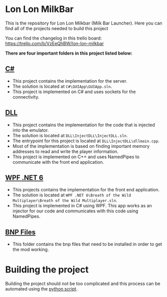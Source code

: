 # Lon Lon MilkBar
This is the repository for Lon Lon Milkbar (Milk Bar Launcher). Here you can find all of the projects needed to build this project

You can find the changelog in this trello board: https://trello.com/b/VzEeQhBW/lon-lon-milkbar

**There are four important folders in this project listed below:**

## [C#](C%23)
- This project contains the implementation for the server.
- The solution is located at `C#\GUIApp\GUIApp.sln`.
- This project is implemented on C# and uses sockets for the connectivity.

## [DLL](DLL/InjectDLL)
- This project contains the implementation for the code that is injected into the emulator.
- The solution is located at `DLL\InjectDLL\InjectDLL.sln`.
- The entrypoint for this project is located at `DLL\InjectDLL\dllmain.cpp`.
- Most of the implementation is based on finding important memory addresses to read and write the player information.
- This project is implemented on C++ and uses NamedPipes to communicate with the front end application.

## [WPF .NET 6](WPF%20.NET%206/Breath%20of%20the%20Wild%20Multiplayer)
- This projects contains the implementation for the front end application.
- The solution is located at `WPF .NET 6\Breath of the Wild Multiplayer\Breath of the Wild Multiplayer.sln`.
- This project is implemented in C# using WPF. This app works as an injector for our code and communicates with this code using NamedPipes.

## [BNP Files](BNP%20Files)
- This folder contains the bnp files that need to be installed in order to get the mod working.

# Building the project
Building the project should not be too complicated and this process can be automated using the [python script](buildWPF.py).
